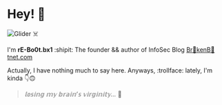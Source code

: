# Hey! 🤖

![Glider ☠️](https://i.imgur.com/NOpTI0G.gif)

I'm **rE-Bo0t.bx1** :shipit: The founder && author of InfoSec Blog [Br🤖kenB🤖tnet.com](https://brokenbotnet.com/)

Actually, I have nothing much to say here.
Anyways, :trollface: lately, I'm kinda 👇🙃
>*𝕝𝕠𝕤𝕚𝕟𝕘 𝕞𝕪 𝕓𝕣𝕒𝕚𝕟’𝕤 𝕧𝕚𝕣𝕘𝕚𝕟𝕚𝕥𝕪...* 🤯